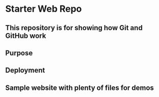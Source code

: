 # Starter Web Repo

## This repository is for showing how Git and GitHub work

## Purpose

## Deployment

## Sample website with plenty of files for demos